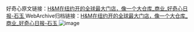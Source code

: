 好奇心原文链接：[H&M在纽约开的全球最大门店，像一个大仓库_商业_好奇心日报-石玉 ](https://www.qdaily.com/articles/9847.html)
WebArchive归档链接：[H&M在纽约开的全球最大门店，像一个大仓库_商业_好奇心日报-石玉 ](http://web.archive.org/web/20160323062323/http://www.qdaily.com:80/articles/9847.html)
![image](http://ww3.sinaimg.cn/large/007d5XDply1g3vgtp2yw9j30u03poe0q)